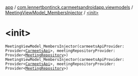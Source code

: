 [app](../../index.md) / [com.lennertbontinck.carmeetsandroidapp.viewmodels](../index.md) / [MeetingViewModel_MembersInjector](index.md) / [&lt;init&gt;](./-init-.md)

# &lt;init&gt;

`MeetingViewModel_MembersInjector(carmeetsApiProvider: Provider<`[`CarmeetsApi`](../../com.lennertbontinck.carmeetsandroidapp.networks/-carmeets-api/index.md)`>, meetingRepositoryProvider: Provider<`[`MeetingRepository`](../../com.lennertbontinck.carmeetsandroidapp.roomdatabase/-meeting-repository/index.md)`>)`
`MeetingViewModel_MembersInjector(carmeetsApiProvider: Provider<`[`CarmeetsApi`](../../com.lennertbontinck.carmeetsandroidapp.networks/-carmeets-api/index.md)`>, meetingRepositoryProvider: Provider<`[`MeetingRepository`](../../com.lennertbontinck.carmeetsandroidapp.roomdatabase/-meeting-repository/index.md)`>)`